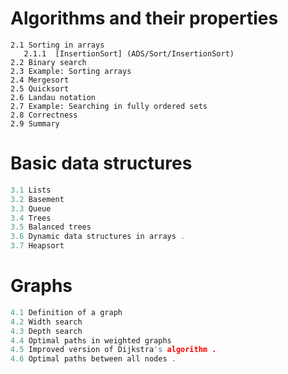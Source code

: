 

# Algorithms and their properties
 ```pycon 
2.1 Sorting in arrays 
    2.1.1  [InsertionSort] (ADS/Sort/InsertionSort)
2.2 Binary search
2.3 Example: Sorting arrays
2.4 Mergesort 
2.5 Quicksort
2.6 Landau notation 
2.7 Example: Searching in fully ordered sets
2.8 Correctness 
2.9 Summary
  ```
#  Basic data structures
 ```cpp 
3.1 Lists
3.2 Basement
3.3 Queue
3.4 Trees 
3.5 Balanced trees 
3.6 Dynamic data structures in arrays .
3.7 Heapsort
   ```
# Graphs
 ```cpp 
4.1 Definition of a graph
4.2 Width search
4.3 Depth search
4.4 Optimal paths in weighted graphs
4.5 Improved version of Dijkstra's algorithm .
4.6 Optimal paths between all nodes .
   ```


